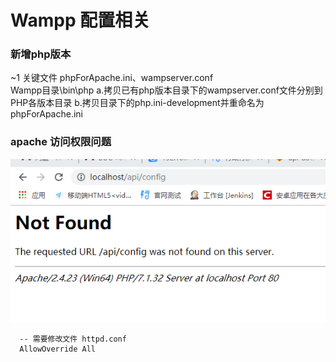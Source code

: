 # Wampp 配置相关
### 新增php版本
~1 关键文件 phpForApache.ini、wampserver.conf  
  Wampp目录\bin\php
  a.拷贝已有php版本目录下的wampserver.conf文件分别到PHP各版本目录
  b.拷贝目录下的php.ini-development并重命名为phpForApache.ini
### apache 访问权限问题 
  ![no_found](./images/no_found.png)
  ```
    -- 需要修改文件 httpd.conf
    AllowOverride All
  ```
